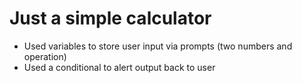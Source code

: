 # Just a simple calculator

* Used variables to store user input via prompts (two numbers and operation)
* Used a conditional to alert output back to user